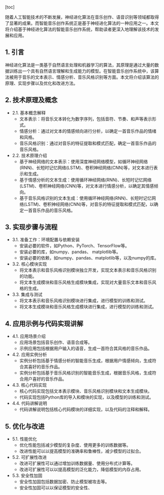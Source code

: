 
[toc]                    
                
                
随着人工智能技术的不断发展，神经进化算法在音乐创作、语音识别等领域都取得了显著的成果。而智能音乐创作系统正是基于神经进化算法的一种应用之一。本文将介绍基于神经进化算法的智能音乐创作系统，帮助读者更深入地理解该技术的发展和应用。

## 1. 引言

神经进化算法是一类基于自然语言处理和机器学习的算法，其原理是通过大量的数据训练出一个具有自然语言理解和生成能力的模型。在智能音乐创作系统中，该算法被用于音乐的文本表示、情感分析、音乐风格识别等方面。本文将介绍该算法的原理、实现步骤以及优化和改进方法。

## 2. 技术原理及概念

- 2.1. 基本概念解释
    - 文本表示：将音乐文本转化为数字序列，包括音符、节奏、和声等表示形式。
    - 情感分析：通过对文本的情感倾向进行分析，以确定一首音乐作品的情绪和风格。
    - 音乐风格识别：通过对音乐的特征提取和模式匹配，确定一首音乐作品的音乐风格。
- 2.2. 技术原理介绍
    - 基于神经网络的文本表示：使用深度神经网络模型，如循环神经网络(RNN)、长短时记忆网络(LSTM)、卷积神经网络(CNN)等，对文本进行表示和生成。
    - 基于情感分析的文本生成：使用循环神经网络(RNN)、长短时记忆网络(LSTM)、卷积神经网络(CNN)等，对文本进行情感分析，以确定其情感倾向。
    - 基于音乐风格识别的文本生成：使用循环神经网络(RNN)、长短时记忆网络(LSTM)、卷积神经网络(CNN)等，对音乐的特征提取和模式匹配，以确定一首音乐作品的音乐风格。

## 3. 实现步骤与流程

- 3.1. 准备工作：环境配置与依赖安装
    - 安装必要的软件，如Python、PyTorch、TensorFlow等。
    - 安装必要的库，如numpy、pandas、 matplotlib等。
    - 安装必要的依赖，如numpy、pandas、matplotlib等，以及numpy的库。
- 3.2. 核心模块实现
    - 将文本表示和音乐风格识别模块独立开发，实现文本表示和音乐风格识别的功能。
    - 将文本生成模块和音乐风格生成模块集成，实现对大量音乐文本和音乐风格的生成。
- 3.3. 集成与测试
    - 将文本表示和音乐风格识别模块进行集成，进行模型的训练和测试。
    - 将文本生成模块和音乐风格生成模块进行集成，进行模型的训练和测试。

## 4. 应用示例与代码实现讲解

- 4.1. 应用场景介绍
    - 应用场景包括音乐创作、语音合成等。
    - 示例应用包括根据用户输入的语音，生成一首符合其风格的音乐作品。
- 4.2. 应用实例分析
    - 实例分析包括基于情感分析的智能音乐生成，根据用户情感倾向，生成符合其喜好的音乐作品。
    - 实例分析包括基于音乐风格识别的智能音乐生成，根据音乐风格，生成符合用户喜好的音乐作品。
- 4.3. 核心代码实现
    - 核心代码实现包括文本表示模块、音乐风格识别模块和文本生成模块。
    - 代码实现包括Python库的导入和模块的实现，以及模型的训练和测试。
- 4.4. 代码讲解说明
    - 代码讲解说明包括核心代码模块的详细实现，以及代码的注释和解释。

## 5. 优化与改进

- 5.1. 性能优化
    - 优化性能包括减少模型的复杂度、使用更多的训练数据等。
    - 改进性能可以以提高模型的准确率和鲁棒性，减少模型的过拟合。
- 5.2. 可扩展性改进
    - 改进可扩展性可以通过增加训练数据量、使用分布式计算等。
    - 改进可扩展性可以以提高模型的泛化能力，降低模型的内存占用。
- 5.3. 安全性加固
    - 安全性加固包括数据加密、防止模型被攻击等。
    - 安全性加固可以以保证模型的安全性、

